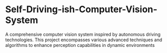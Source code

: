 # Self-Driving-ish-Computer-Vision-System
A comprehensive computer vision system inspired by autonomous driving technologies. This project encompasses various advanced techniques and algorithms to enhance perception capabilities in dynamic environments
